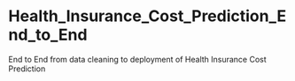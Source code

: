 # Health_Insurance_Cost_Prediction_End_to_End
End to End from data cleaning to deployment of Health Insurance Cost Prediction

